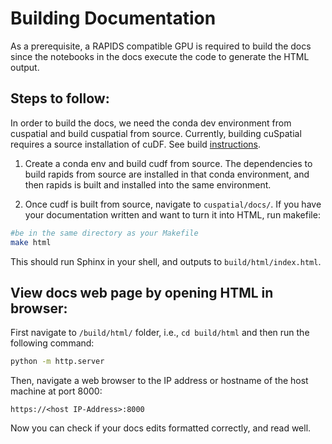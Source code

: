 # Building Documentation

As a prerequisite, a RAPIDS compatible GPU is required to build the docs since the notebooks in the docs execute the code to generate the HTML output.

## Steps to follow:

In order to build the docs, we need the conda dev environment from cuspatial and build cuspatial from source. Currently, building cuSpatial requires a source installation of cuDF. See build [instructions](https://github.com/rapidsai/cudf/blob/branch-0.13/CONTRIBUTING.md#setting-up-your-build-environment). 

1. Create a conda env and build cudf from source. The dependencies to build rapids from source are installed in that conda environment, and then rapids is built and installed into the same environment.

2. Once cudf is built from source, navigate to `cuspatial/docs/`. If you have your documentation written and want to turn it into HTML, run makefile:


```bash
#be in the same directory as your Makefile
make html
```
This should run Sphinx in your shell, and outputs to `build/html/index.html`.


## View docs web page by opening HTML in browser:

First navigate to `/build/html/` folder, i.e., `cd build/html` and then run the following command:

```bash
python -m http.server
```
Then, navigate a web browser to the IP address or hostname of the host machine at port 8000:

```
https://<host IP-Address>:8000
```
Now you can check if your docs edits formatted correctly, and read well.
